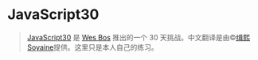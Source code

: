 # JavaScript30
> [JavaScript30](https://javascript30.com) 是 [Wes Bos](https://github.com/wesbos) 推出的一个 30 天挑战。中文翻译是由©[缉熙Soyaine](https://github.com/soyaine)提供。这里只是本人自己的练习。

